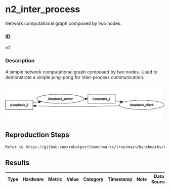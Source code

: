 # n2_inter_process

Network computational graph composed by two nodes.

### ID
n2

### Description
A simple network computational graph composed by two nodes. Used to demonstrate a simple ping-pong for inter-process communication.

![](../../../imgs/n2_inter_process.png)

## Reproduction Steps

```bash
Refer to https://github.com/robotperf/benchmarks/tree/main/benchmarks/network/n2_inter_process and review the launch files to reproduce this package.
```

## Results

| Type | Hardware | Metric | Value | Category | Timestamp | Note | Data Source |
| --- | --- | --- | --- | --- | --- | --- | --- |


